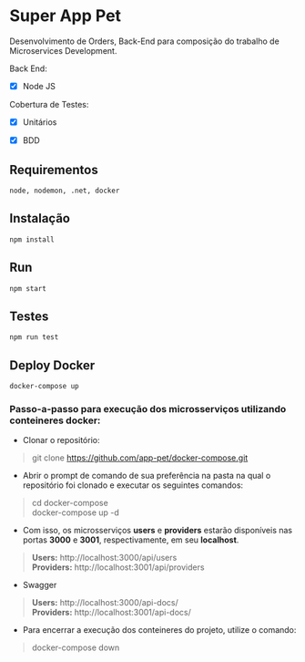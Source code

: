 # Super App Pet

Desenvolvimento de Orders, Back-End para composição do trabalho de Microservices Development.<p>

Back End: <p>
  - [x] Node JS <p>

Cobertura de Testes: <p>
  - [x] Unitários <p>
  - [x] BDD <p>

## Requirementos
```
node, nodemon, .net, docker
```

## Instalação
```
npm install
```
## Run 
```
npm start 
```
## Testes
```
npm run test 
```

## Deploy Docker 
```
docker-compose up
```


### Passo-a-passo para execução dos microsserviços utilizando conteineres docker:

- Clonar o repositório: <br>
> git clone https://github.com/app-pet/docker-compose.git

- Abrir o prompt de comando de sua preferência na pasta na qual o repositório foi clonado e executar os seguintes comandos: <br>
> cd docker-compose <br>
> docker-compose up -d

- Com isso, os microsserviços **users** e **providers** estarão disponíveis nas portas **3000** e **3001**, respectivamente, em seu **localhost**. <br>
> **Users:** http://localhost:3000/api/users <br>
> **Providers:** http://localhost:3001/api/providers

- Swagger
> **Users:** http://localhost:3000/api-docs/ <br>
> **Providers:** http://localhost:3001/api-docs/ <br>


- Para encerrar a execução dos conteineres do projeto, utilize o comando: <br>
> docker-compose down
